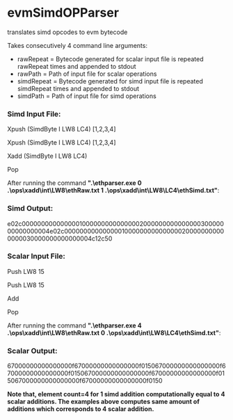# evmSimdOPParser
translates simd opcodes to evm bytecode


Takes consecutively 4 command line arguments:
* rawRepeat = Bytecode generated for scalar input file is repeated rawRepeat times and appended to stdout
* rawPath = Path of input file for scalar operations
* simdRepeat = Bytecode generated for simd input file is repeated simdRepeat times and appended to stdout
* simdPath = Path of input file for simd operations


### Simd Input File:

Xpush (SimdByte I LW8 LC4) [1,2,3,4]

Xpush (SimdByte I LW8 LC4) [1,2,3,4]

Xadd (SimdByte I LW8 LC4)

Pop



After running the command **".\ethparser.exe 0 .\ops\xadd\int\LW8\ethRaw.txt 1 .\ops\xadd\int\LW8\LC4\ethSimd.txt"**:
### Simd Output:
e02c0000000000000001000000000000000200000000000000030000000000000004e02c0000000000000001000000000000000200000000000000030000000000000004c12c50


### Scalar Input File:

Push LW8 15

Push LW8 15

Add

Pop



After running the command **".\ethparser.exe 4 .\ops\xadd\int\LW8\ethRaw.txt 0 .\ops\xadd\int\LW8\LC4\ethSimd.txt"**:
### Scalar Output:
67000000000000000f67000000000000000f015067000000000000000f67000000000000000f015067000000000000000f67000000000000000f015067000000000000000f67000000000000000f0150



**Note that, element count=4 for 1 simd addition computationally equal to 4 scalar additions. The examples above computes same amount of additions which corresponds to 4 scalar addition.**
